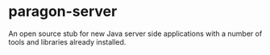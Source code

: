 paragon-server
==============

An open source stub for new Java server side applications with a number of tools and libraries already installed.

